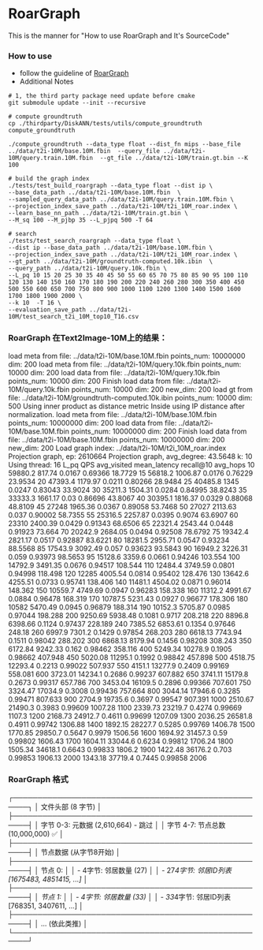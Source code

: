 # RoarGraph

This is the manner for "How to use RoarGraph and It's SourceCode"

### How to use
- follow the guideline of [RoarGraph](https://github.com/matchyc/RoarGraph)
- Additional Notes
```shell
# 1, the third party package need update before cmake
git submodule update --init --recursive

# compute groundtruth
cp ./thirdparty/DiskANN/tests/utils/compute_groundtruth compute_groundtruth

./compute_groundtruth --data_type float --dist_fn mips --base_file ../data/t2i-10M/base.10M.fbin  --query_file ../data/t2i-10M/query.train.10M.fbin  --gt_file ../data/t2i-10M/train.gt.bin --K 100

# build the graph index
./tests/test_build_roargraph --data_type float --dist ip \
--base_data_path ../data/t2i-10M/base.10M.fbin  \
--sampled_query_data_path ../data/t2i-10M/query.train.10M.fbin \
--projection_index_save_path ../data/t2i-10M/t2i_10M_roar.index \
--learn_base_nn_path ../data/t2i-10M/train.gt.bin \
--M_sq 100 --M_pjbp 35 --L_pjpq 500 -T 64

# search
./tests/test_search_roargraph --data_type float \
--dist ip --base_data_path ../data/t2i-10M/base.10M.fbin \
--projection_index_save_path ../data/t2i-10M/t2i_10M_roar.index \
--gt_path ../data/t2i-10M/groundtruth-computed.10k.ibin  \
--query_path ../data/t2i-10M/query.10k.fbin \
--L_pq 10 15 20 25 30 35 40 45 50 55 60 65 70 75 80 85 90 95 100 110 120 130 140 150 160 170 180 190 200 220 240 260 280 300 350 400 450 500 550 600 650 700 750 800 900 1000 1100 1200 1300 1400 1500 1600 1700 1800 1900 2000 \
--k 10  -T 16 \
--evaluation_save_path ../data/t2i-10M/test_search_t2i_10M_top10_T16.csv
```

### RoarGraph 在Text2Image-10M上的结果：
load meta from file: ../data/t2i-10M/base.10M.fbin points_num: 10000000 dim: 200
load meta from file: ../data/t2i-10M/query.10k.fbin points_num: 10000 dim: 200
load data from file: ../data/t2i-10M/query.10k.fbin
points_num: 10000 dim: 200
Finish load data from file: ../data/t2i-10M/query.10k.fbin points_num: 10000 dim: 200
new_dim: 200
load gt from file: ../data/t2i-10M/groundtruth-computed.10k.ibin points_num: 10000 dim: 500
Using inner product as distance metric
Inside using IP distance after normalization.
load meta from file: ../data/t2i-10M/base.10M.fbin points_num: 10000000 dim: 200
load data from file: ../data/t2i-10M/base.10M.fbin
points_num: 10000000 dim: 200
Finish load data from file: ../data/t2i-10M/base.10M.fbin points_num: 10000000 dim: 200
new_dim: 200
Load graph index: ../data/t2i-10M/t2i_10M_roar.index
Projection graph, ep: 2610664
Projection graph, avg_degree: 43.5648
k: 10
Using thread: 16
L_pq            QPS                     avg_visited     mean_latency    recall@10       avg_hops
10              59880.2         817.74          0.0167          0.69366         18.7729
15              56818.2         1006.87         0.0176          0.76229         23.9534
20              47393.4         1179.97         0.0211          0.80266         28.9484
25              40485.8         1345            0.0247          0.83043         33.9024
30              35211.3         1504.31         0.0284          0.84995         38.8243
35              33333.3         1661.17         0.03            0.86696         43.8067
40              30395.1         1816.37         0.0329          0.88068         48.8109
45              27248           1965.36         0.0367          0.89058         53.7468
50              27027           2113.63         0.037           0.90002         58.7355
55              25316.5         2257.87         0.0395          0.9074          63.6907
60              23310           2400.39         0.0429          0.91343         68.6506
65              22321.4         2543.44         0.0448          0.91923         73.664
70              20242.9         2684.05         0.0494          0.92508         78.6792
75              19342.4         2821.17         0.0517          0.92887         83.6221
80              18281.5         2955.71         0.0547          0.93234         88.5568
85              17543.9         3092.49         0.057           0.93623         93.5843
90              16949.2         3226.31         0.059           0.93973         98.5653
95              15128.6         3359.6          0.0661          0.94246         103.554
100             14792.9         3491.35         0.0676          0.94517         108.544
110             12484.4         3749.59         0.0801          0.94998         118.498
120             12285           4005.54         0.0814          0.95402         128.476
130             13642.6         4255.51         0.0733          0.95741         138.406
140             11481.1         4504.02         0.0871          0.96014         148.362
150             10559.7         4749.69         0.0947          0.96283         158.338
160             11312.2         4991.67         0.0884          0.96478         168.319
170             10787.5         5231.43         0.0927          0.96677         178.306
180             10582           5470.49         0.0945          0.96879         188.314
190             10152.3         5705.87         0.0985          0.97044         198.288
200             9250.69         5938.48         0.1081          0.9717          208.218
220             8896.8          6398.66         0.1124          0.97437         228.189
240             7385.52         6853.61         0.1354          0.97646         248.18
260             6997.9          7301.2          0.1429          0.97854         268.203
280             6618.13         7743.94         0.1511          0.98042         288.202
300             6868.13         8179.94         0.1456          0.98208         308.243
350             6172.84         9242.33         0.162           0.98462         358.116
400             5249.34         10278.9         0.1905          0.98662         407.948
450             5020.08         11295.1         0.1992          0.98842         457.898
500             4518.75         12293.4         0.2213          0.99022         507.937
550             4151.1          13277.9         0.2409          0.99169         558.081
600             3723.01         14234.1         0.2686          0.99237         607.882
650             3741.11         15179.8         0.2673          0.99317         657.786
700             3453.04         16109.5         0.2896          0.99366         707.601
750             3324.47         17034.9         0.3008          0.99436         757.664
800             3044.14         17946.6         0.3285          0.99471         807.633
900             2704.9          19735.6         0.3697          0.99547         907.391
1000            2510.67         21490.3         0.3983          0.99609         1007.28
1100            2339.73         23219.7         0.4274          0.99669         1107.3
1200            2168.73         24912.7         0.4611          0.99699         1207.09
1300            2036.25         26581.8         0.4911          0.99742         1306.88
1400            1892.15         28227.7         0.5285          0.99769         1406.78
1500            1770.85         29850.7         0.5647          0.9979          1506.56
1600            1694.92         31457.3         0.59            0.99802         1606.43
1700            1604.11         33044.6         0.6234          0.99812         1706.24
1800            1505.34         34618.1         0.6643          0.99833         1806.2
1900            1422.48         36176.2         0.703           0.99853         1906.13
2000            1343.18         37719.4         0.7445          0.99858         2006



### RoarGraph 格式
┌─────────────────────────────────────────────────────┐
│ 文件头部 (8 字节)                                    │
├─────────────────────────────────────────────────────┤
│ 字节 0-3:  元数据 (2,610,664) - 跳过               │
│ 字节 4-7:  节点总数 (10,000,000) ✅                │
├─────────────────────────────────────────────────────┤
│ 节点数据 (从字节8开始)                              │
├─────────────────────────────────────────────────────┤
│ 节点 0:                                             │
│   - 4字节: 邻居数量 (27)                            │
│   - 27*4字节: 邻居ID列表 [1675483, 4851415, ...]   │
├─────────────────────────────────────────────────────┤
│ 节点 1:                                             │
│   - 4字节: 邻居数量 (33)                            │
│   - 33*4字节: 邻居ID列表 [768351, 3407611, ...]    │
├─────────────────────────────────────────────────────┤
│ ... (依此类推)                                       │
└─────────────────────────────────────────────────────┘